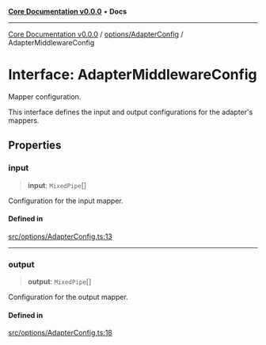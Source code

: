 [**Core Documentation v0.0.0**](../../../README.md) • **Docs**

***

[Core Documentation v0.0.0](../../../modules.md) / [options/AdapterConfig](../README.md) / AdapterMiddlewareConfig

# Interface: AdapterMiddlewareConfig

Mapper configuration.

This interface defines the input and output configurations for the adapter's mappers.

## Properties

### input

> **input**: `MixedPipe`[]

Configuration for the input mapper.

#### Defined in

[src/options/AdapterConfig.ts:13](https://github.com/stonemjs/core/blob/be89f756f02a94c320588453a86b3e95bc4e060f/src/options/AdapterConfig.ts#L13)

***

### output

> **output**: `MixedPipe`[]

Configuration for the output mapper.

#### Defined in

[src/options/AdapterConfig.ts:18](https://github.com/stonemjs/core/blob/be89f756f02a94c320588453a86b3e95bc4e060f/src/options/AdapterConfig.ts#L18)
